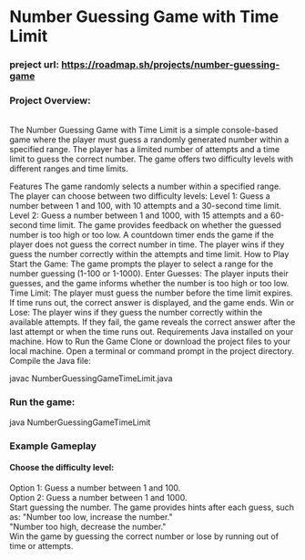 # **Number Guessing Game with Time Limit**

### preject url: https://roadmap.sh/projects/number-guessing-game

### Project Overview: 
<br>
The Number Guessing Game with Time Limit is a simple console-based game where the player must guess a randomly generated number within a specified range. The player has a limited number of attempts and a time limit to guess the correct number. The game offers two difficulty levels with different ranges and time limits.

Features
The game randomly selects a number within a specified range.
The player can choose between two difficulty levels:
Level 1: Guess a number between 1 and 100, with 10 attempts and a 30-second time limit.
Level 2: Guess a number between 1 and 1000, with 15 attempts and a 60-second time limit.
The game provides feedback on whether the guessed number is too high or too low.
A countdown timer ends the game if the player does not guess the correct number in time.
The player wins if they guess the number correctly within the attempts and time limit.
How to Play
Start the Game: The game prompts the player to select a range for the number guessing (1-100 or 1-1000).
Enter Guesses: The player inputs their guesses, and the game informs whether the number is too high or too low.
Time Limit: The player must guess the number before the time limit expires. If time runs out, the correct answer is displayed, and the game ends.
Win or Lose: The player wins if they guess the number correctly within the available attempts. If they fail, the game reveals the correct answer after the last attempt or when the time runs out.
Requirements
Java installed on your machine.
How to Run the Game
Clone or download the project files to your local machine.
Open a terminal or command prompt in the project directory.
Compile the Java file:

javac NumberGuessingGameTimeLimit.java

### Run the game:

java NumberGuessingGameTimeLimit


### Example Gameplay

#### Choose the difficulty level:
Option 1: Guess a number between 1 and 100. <br>
Option 2: Guess a number between 1 and 1000. <br>
Start guessing the number. The game provides hints after each guess, such as:
"Number too low, increase the number." <br>
"Number too high, decrease the number." <br>
Win the game by guessing the correct number or lose by running out of time or attempts.<br> 
